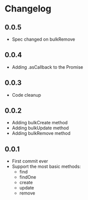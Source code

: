 # Changelog

## 0.0.5

* Spec changed on bulkRemove

## 0.0.4

* Adding .asCallback to the Promise

## 0.0.3

* Code cleanup

## 0.0.2

* Adding bulkCreate method
* Adding bulkUpdate method
* Adding bulkRemove method

## 0.0.1

* First commit ever
* Support the most basic methods:
  * find
  * findOne
  * create
  * update
  * remove
